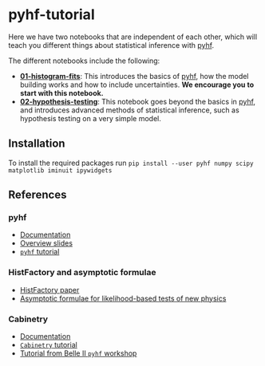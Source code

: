 # pyhf-tutorial

Here we have two notebooks that are independent of each other, which will teach you different things about statistical inference with [pyhf](https://pyhf.readthedocs.io/en/v0.7.2/#).

The different notebooks include the following:
* [**01-histogram-fits**](./01-histogram-fits.ipynb): This introduces the basics of [pyhf](https://pyhf.readthedocs.io), how the model building works and how to include uncertainties. **We encourage you to start with this notebook.**
* [**02-hypothesis-testing**](./02-hypothesis-testing.ipynb): This notebook goes beyond the basics in [pyhf](https://pyhf.readthedocs.io), and introduces advanced methods of statistical inference, such as hypothesis testing on a very simple model.

## Installation
To install the required packages run
`pip install --user pyhf numpy scipy matplotlib iminuit ipywidgets`

## References
### pyhf
* [Documentation](https://pyhf.readthedocs.io)
* [Overview slides](https://indico.belle2.org/event/8470/contributions/55827/attachments/21257/31463/pyhf.pdf)
* [`pyhf` tutorial](https://pyhf.github.io/pyhf-tutorial/introduction.html)
### HistFactory and asymptotic formulae
* [HistFactory paper](https://cds.cern.ch/record/1456844/files/CERN-OPEN-2012-016.pdf)
* [Asymptotic formulae for likelihood-based tests of new physics](https://arxiv.org/pdf/1007.1727.pdf)

### Cabinetry
* [Documentation](https://cabinetry.readthedocs.io/en/latest/index.html)
* [`Cabinetry` tutorial](https://github.com/cabinetry/cabinetry-tutorials/blob/master/example.ipynb)
* [Tutorial from Belle II `pyhf` workshop](https://github.com/alexander-held/Belle-II-cabinetry/blob/main/talk.ipynb)